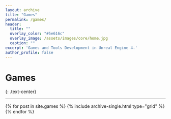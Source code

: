 ```yaml
---
layout: archive
title: "Games"
permalink: /games/
header:
  title: ""
  overlay_color: "#5e616c"
  overlay_image: /assets/images/core/home.jpg
  caption: ""
excerpt: 'Games and Tools Development in Unreal Engine 4.'
author_profile: false
---
```


# <i class="fa fa-gamepad"></i> Games
{: .text-center}
***
<div class="grid__wrapper">
  {% for post in site.games %}
    {% include archive-single.html type="grid" %}
  {% endfor %}
</div>